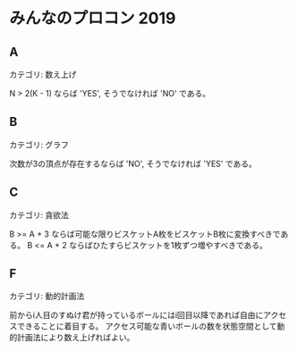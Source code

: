 # みんなのプロコン 2019

## A
カテゴリ: 数え上げ

N > 2(K - 1) ならば 'YES', そうでなければ 'NO' である。

## B
カテゴリ: グラフ

次数が3の頂点が存在するならば 'NO', そうでなければ 'YES' である。

## C
カテゴリ: 貪欲法

B >= A + 3 ならば可能な限りビスケットA枚をビスケットB枚に変換すべきである。
B <= A + 2 ならばひたすらビスケットを1枚ずつ増やすべきである。

## F
カテゴリ: 動的計画法

前からi人目のすぬけ君が持っているボールにはi回目以降であれば自由にアクセスできることに着目する。
アクセス可能な青いボールの数を状態空間として動的計画法により数え上げればよい。
